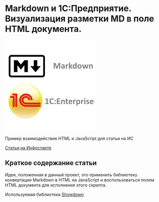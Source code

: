 # Markdown и 1С:Предприятие. Визуализация разметки MD в поле HTML документа.

![LOGO](LOGO.png)

Пример взаимодействия HTML и JavaScript для статьи на ИС

[Статья на Инфостарте](https://infostart.ru/public/845850/)

## Краткое содержание статьи
Идея, положенная в данный проект, это применить библиотеку конвертации Markdown в HTML на JavaScript и 
воспользоваться полем HTML документа для исполнения этого скрипта.

Используемая библиотека [Showdown](https://github.com/showdownjs/showdown)
